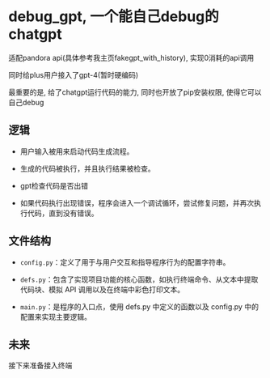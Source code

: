 # debug_gpt, 一个能自己debug的chatgpt

适配pandora api(具体参考我主页fakegpt_with_history), 实现0消耗的api调用

同时给plus用户接入了gpt-4(暂时硬编码)

最重要的是, 给了chatgpt运行代码的能力, 同时也开放了pip安装权限, 使得它可以自己debug

## 逻辑

- 用户输入被用来启动代码生成流程。

- 生成的代码被执行，并且执行结果被检查。

- gpt检查代码是否出错

- 如果代码执行出现错误，程序会进入一个调试循环，尝试修复问题，并再次执行代码，直到没有错误。

## 文件结构

-  ```config.py```：定义了用于与用户交互和指导程序行为的配置字符串。

-  ```defs.py```：包含了实现项目功能的核心函数，如执行终端命令、从文本中提取代码块、模拟 API 调用以及在终端中彩色打印文本。

-  ```main.py```：是程序的入口点，使用 defs.py 中定义的函数以及 config.py 中的配置来实现主要逻辑。

## 未来

接下来准备接入终端